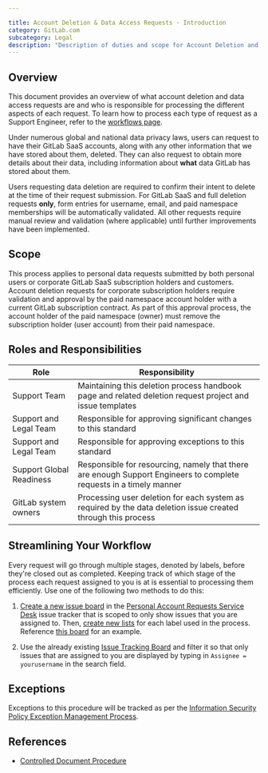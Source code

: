 ```yaml
---

title: Account Deletion & Data Access Requests - Introduction
category: GitLab.com
subcategory: Legal
description: "Description of duties and scope for Account Deletion and Data Access requests."
---
```




## Overview

This document provides an overview of what account deletion and data access requests are and who is responsible for processing the different aspects of each request. To learn how to process each type of request as a Support Engineer, refer to the [workflows page](/handbook/support/workflows/account_deletion_access_request_workflows).

Under numerous global and national data privacy laws, users can request to have their GitLab SaaS accounts, along with any other information that we have stored about them, deleted. They can also request to obtain more details about their data, including information about **what** data GitLab has stored about them.

Users requesting data deletion are required to confirm their intent to delete at the time of their request submission. For GitLab SaaS and full deletion requests **only**, form entries for username, email, and paid namespace memberships will be automatically validated. All other requests require manual review and validation (where applicable) until further improvements have been implemented.

## Scope

This process applies to personal data requests submitted by both personal users or corporate GitLab SaaS subscription holders and customers. Account deletion requests for corporate subscription holders require validation and approval by the paid namespace account holder with a current GitLab subscription contract. As part of this approval process, the account holder of the paid namespace (owner) must remove the subscription holder (user account) from their paid namespace.

## Roles and Responsibilities

| Role | Responsibility|
| ---- | ------ |
| Support Team | Maintaining this deletion process handbook page and related deletion request project and issue templates |
| Support and Legal Team | Responsible for approving significant changes to this standard |
| Support and Legal Team | Responsible for approving exceptions to this standard |
| Support Global Readiness | Responsible for resourcing, namely that there are enough Support Engineers to complete requests in a timely manner |
| GitLab system owners | Processing user deletion for each system as required by the data deletion issue created through this process |

## Streamlining Your Workflow

Every request will go through multiple stages, denoted by labels, before they're closed out as completed. Keeping track of which stage of the process each request assigned to you is at is essential to processing them efficiently. Use one of the following two methods to do this:

1. [Create a new issue board](https://docs.gitlab.com/ee/user/project/issue_board.html#create-an-issue-board) in the [Personal Account Requests Service Desk](https://gitlab.com/gitlab-com/gdpr-request/-/issues) issue tracker that is scoped to only show issues that you are assigned to. Then, [create new lists](https://docs.gitlab.com/ee/user/project/issue_board.html#create-a-new-list) for each label used in the process. Reference [this board](https://gitlab.com/gitlab-com/gdpr-request/-/boards/2316580?assignee_username=tristan) for an example.

1. Use the already existing [Issue Tracking Board](https://gitlab.com/gitlab-com/gdpr-request/-/boards/4379198) and filter it so that only issues that are assigned to you are displayed by typing in `Assignee = yourusername` in the search field.

## Exceptions

Exceptions to this procedure will be tracked as per the [Information Security Policy Exception Management Process](/handbook/security/controlled-document-procedure/#exceptions).

## References

- [Controlled Document Procedure](/handbook/security/controlled-document-procedure)
